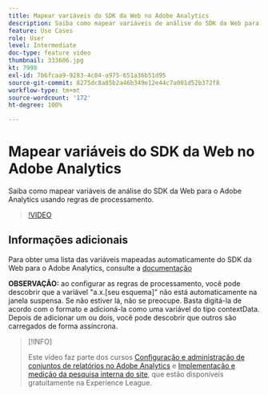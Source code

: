 ```yaml
---
title: Mapear variáveis do SDK da Web no Adobe Analytics
description: Saiba como mapear variáveis de análise do SDK da Web para o Adobe Analytics usando regras de processamento.
feature: Use Cases
role: User
level: Intermediate
doc-type: feature video
thumbnail: 333606.jpg
kt: 7998
exl-id: 7b6fcaa9-9283-4c84-a975-651a36b51d95
source-git-commit: 8275dc8a85b2a46b349e12e44c7a001d52b372f8
workflow-type: tm+mt
source-wordcount: '172'
ht-degree: 100%

---
```


# Mapear variáveis do SDK da Web no Adobe Analytics

Saiba como mapear variáveis de análise do SDK da Web para o Adobe Analytics usando regras de processamento.

>[!VIDEO](https://video.tv.adobe.com/v/333606/?quality=12&learn=on)

## Informações adicionais 

Para obter uma lista das variáveis mapeadas automaticamente do SDK da Web para o Adobe Analytics, consulte a [documentação](https://experienceleague.adobe.com/docs/experience-platform/edge/data-collection/adobe-analytics/automatically-mapped-vars.html?lang=pt-BR)

**OBSERVAÇÃO:** ao configurar as regras de processamento, você pode descobrir que a variável &quot;a.x.[seu esquema]&quot; não está automaticamente na janela suspensa. Se não estiver lá, não se preocupe. Basta digitá-la de acordo com o formato e adicioná-la como uma variável do tipo contextData. Depois de adicionar um ou dois, você pode descobrir que outros são carregados de forma assíncrona.

>[!INFO]
>
> Este vídeo faz parte dos cursos [Configuração e administração de conjuntos de relatórios no Adobe Analytics](https://experienceleague.adobe.com/?recommended=Analytics-A-1-2021.1.administration&amp;lang=pt-BR) e [Implementação e medição da pesquisa interna do site](https://experienceleague.adobe.com/?recommended=Analytics-U-1-2021.1.visualizations&amp;lang=pt-BR), que estão disponíveis gratuitamente na Experience League.